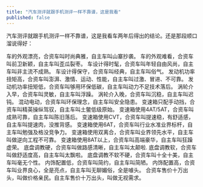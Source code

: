 ```yaml
---
title: "汽车测评就跟手机测评一样不靠谱，这是我看"
published: false
---
```

汽车测评就跟手机测评一样不靠谱，这是我看车两年后得出的结论。还是那段顺口溜说得好：

车的外观漂亮，合资车叫时尚典雅，自主车叫山寨抄袭。
车的外观难看，合资车叫前卫新颖，自主车叫歪瓜裂枣。
车设计得时髦，合资车叫年轻自由风尚，自主车叫非主流不成熟。
车设计得保守，合资车叫经典，自主车叫俗气。
发动机功率扭矩高，合资车叫澎湃、激情、运动、性能，自主车叫过激、冒进、不可靠。
发动机功率扭矩低，合资车叫够用环保低碳，自主车叫动力不足技术落后。
涡轮介入早，合资车叫灵敏，自主车叫浮躁。
涡轮介入晚，合资车叫沉稳，自主车叫迟钝。
混动电动，合资车叫环保理念，自主车叫安全隐患。
变速箱只配手动挡，合资车叫精英操纵驾驭，自主车叫土鳖低级原始。
变速箱使用4AT/5AT，合资车叫成熟可靠，自主车叫陈旧落后。
变速箱使用CVT，合资车叫提速稳，有舒适感，自主车叫提速肉，没推背感。
变速箱使用6AT，合资车叫行业水准业界标杆，自主车叫勉强及格没竞争力。
变速箱使用双离合，合资车叫业界领先水平，自主车叫做逆向工程不可靠。
变速箱使用8AT以上，合资车叫高端豪华，自主车叫狂躁虚荣。
底盘调教硬，合资车叫做路感清晰，自主车叫太颠啦.
底盘调教软，合资车叫做舒适度高，自主车叫太飘啦。
底盘调教不软不硬，合资车叫十全十美，自主车叫毫无个性。
内饰配置低，合资车叫简约，自主车叫简陋。
内饰配置高，合资车叫业界良心，全是亮点，自主车叫无聊媚俗，全是噱头。
合资车售价十万出头，叫做价格亲民。自主车售价十万出头，叫做无视需求。

